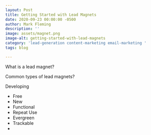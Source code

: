 ```yaml
---
layout: Post
title: Getting Started with Lead Magnets
date: 2020-09-23 00:00:00 -0500
author: Mark Fleming
description: ''
image: assets/magnet.png
image-alt: getting-started-with-lead-magnets
category: 'lead-generation content-marketing email-marketing '
tags: blog

---
```

What is a lead magnet?

Common types of lead magnets?

Developing 

* Free
* New
* Functional
* Repeat Use
* Evergreen
* Trackable
* 